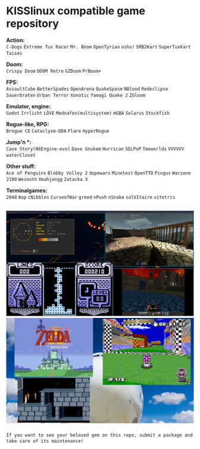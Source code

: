 # KISSlinux compatible game repository

**Action:**  
`C-Dogs` `Extreme Tux Racer` `Mr. Boom` `OpenTyrian` `oshu!` `SRB2Kart` `SuperTuxKart` `Taisei`  

**Doom:**  
`Crispy Doom` `DOOM Retro` `GZDoom` `PrBoom+`  
  
**FPS:**  
`AssaultCube` `BetterSpades` `OpenArena` `QuakeSpasm` `NBlood` `Redeclipse` `Sauerbraten` `Urban Terror` `Xonotic` `Yamagi Quake 2` `ZGloom`  
  
**Emulator, engine:**  
`Godot` `Irrlicht` `LÖVE` `Mednafen(multisystem)` `mGBA` `Solarus` `Stockfish`  

**Rogue-like, RPG:**  
`Brogue CE` `Cataclysm-DDA` `Flare` `HyperRogue`   

**Jump'n \*:**  
`Cave Story(NXEngine-evo)` `Dave Gnukem` `Hurrican` `SDLPoP` `Teeworlds` `VVVVVV` `waterCloset`  
  
**Other stuff:**  
`Ace of Penguins` `Blobby Volley 2` `dopewars` `Minetest` `OpenTTD` `Pingus` `Warzone 2100` `Wesnoth` `Xmahjongg` `Zatacka X`

**Terminalgames:**  
`2048` `Aop` `cNibbles` `CurseofWar` `greed` `nPush` `nSnake` `solVItaire` `vitetris`  
  

![screen](screenshots/busy.jpeg)
![screen](screenshots/busy2.png)
---
```
If you want to see your beloved gem on this repo, submit a package and take care of its maintenance!
``` 
